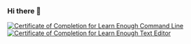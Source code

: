 ### Hi there 👋

<!--
**swatzinger/swatzinger** is a ✨ _special_ ✨ repository because its `README.md` (this file) appears on your GitHub profile.

Here are some ideas to get you started:

- 🔭 I’m currently working on ...
- 🌱 I’m currently learning ...
- 👯 I’m looking to collaborate on ...
- 🤔 I’m looking for help with ...
- 💬 Ask me about ...
- 📫 How to reach me: ...
- 😄 Pronouns: ...
- ⚡ Fun fact: ...
-->


<a href="https://www.learnenough.com/certificates/84302972"><img src="https://www.learnenough.com/certificates/84302972/command-line-tutorial.svg" alt="Certificate of Completion for Learn Enough Command Line"></a><a href="https://www.learnenough.com/certificates/84302972"><img src="https://www.learnenough.com/certificates/84302972/text-editor-tutorial.svg" alt="Certificate of Completion for Learn Enough Text Editor"></a>

